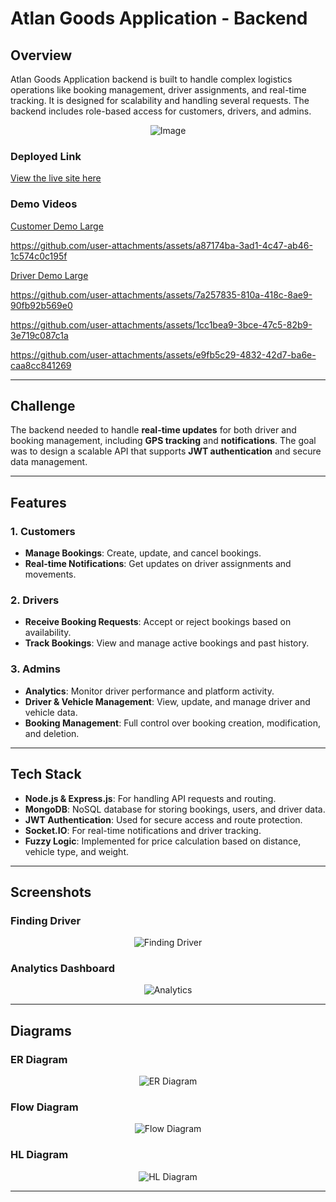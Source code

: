 # Atlan Goods Application - Backend

## Overview

Atlan Goods Application backend is built to handle complex logistics operations like booking management, driver assignments, and real-time tracking. It is designed for scalability and handling several requests. The backend includes role-based access for customers, drivers, and admins.

<p align="center">
  <img src="https://github.com/rishn/Atlan-Engineering-Internship-Task/blob/main/public/background2.png" alt="Image" />
</p>

### Deployed Link
[View the live site here](https://atlangoodsapplication.onrender.com) 

### Demo Videos

[Customer Demo Large](https://drive.google.com/file/d/11eqpj6rgl38MQGEf4spjDuZQw_aRzokh/view?usp=sharing)

https://github.com/user-attachments/assets/a87174ba-3ad1-4c47-ab46-1c574c0c195f

[Driver Demo Large](https://drive.google.com/file/d/1Db3AQhoqDR3Q75bCgTLdi2UCpIOQ1waO/view?usp=sharing)

https://github.com/user-attachments/assets/7a257835-810a-418c-8ae9-90fb92b569e0

https://github.com/user-attachments/assets/1cc1bea9-3bce-47c5-82b9-3e719c087c1a

https://github.com/user-attachments/assets/e9fb5c29-4832-42d7-ba6e-caa8cc841269

---

## Challenge

The backend needed to handle **real-time updates** for both driver and booking management, including **GPS tracking** and **notifications**. The goal was to design a scalable API that supports **JWT authentication** and secure data management.

---

## Features

### 1. Customers
- **Manage Bookings**: Create, update, and cancel bookings.
- **Real-time Notifications**: Get updates on driver assignments and movements.

### 2. Drivers
- **Receive Booking Requests**: Accept or reject bookings based on availability.
- **Track Bookings**: View and manage active bookings and past history.

### 3. Admins
- **Analytics**: Monitor driver performance and platform activity.
- **Driver & Vehicle Management**: View, update, and manage driver and vehicle data.
- **Booking Management**: Full control over booking creation, modification, and deletion.

---

## Tech Stack

- **Node.js & Express.js**: For handling API requests and routing.
- **MongoDB**: NoSQL database for storing bookings, users, and driver data.
- **JWT Authentication**: Used for secure access and route protection.
- **Socket.IO**: For real-time notifications and driver tracking.
- **Fuzzy Logic**: Implemented for price calculation based on distance, vehicle type, and weight.

---

## Screenshots

### Finding Driver
<p align="center">
  <img src="https://github.com/rishn/Atlan-Engineering-Internship-Task/blob/main/outputs/finding_driver.png" alt="Finding Driver" />
</p>

### Analytics Dashboard
<p align="center">
  <img src="https://github.com/rishn/Atlan-Engineering-Internship-Task/blob/main/outputs/analytics.png" alt="Analytics" />
</p>

---

## Diagrams

### ER Diagram
<p align="center">
  <img src="https://github.com/rishn/Atlan-Engineering-Internship-Task/blob/main/diagrams/er_diagram.png" alt="ER Diagram" />
</p>

### Flow Diagram
<p align="center">
  <img src="https://github.com/rishn/Atlan-Engineering-Internship-Task/blob/main/diagrams/flow_diagram.png" alt="Flow Diagram" />
</p>

### HL Diagram
<p align="center">
  <img src="https://github.com/rishn/Atlan-Engineering-Internship-Task/blob/main/diagrams/hl_diagram.png" alt="HL Diagram" />
</p>


---